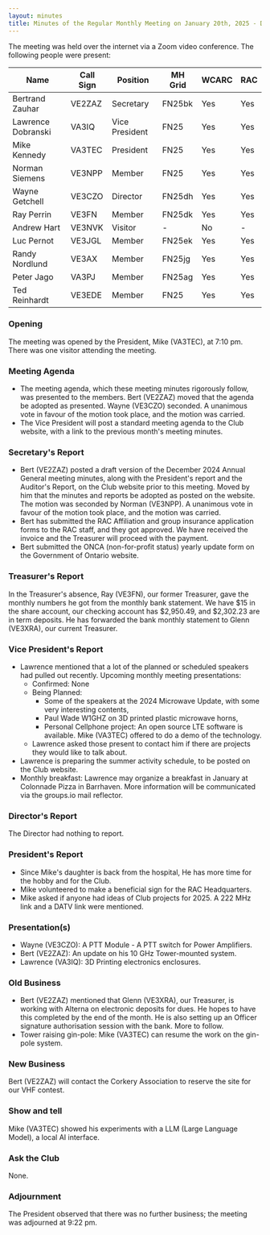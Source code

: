 ```yaml
---
layout: minutes
title: Minutes of the Regular Monthly Meeting on January 20th, 2025 - DRAFT
---
```

The meeting was held over the internet via a Zoom video conference.
The following people were present:

| Name               | Call Sign | Position       | MH Grid | WCARC | RAC |
| ------------------ | --------- | -------------- | ------- | ----- | --- |
| Bertrand Zauhar    | VE2ZAZ    | Secretary      | FN25bk  | Yes   | Yes |
| Lawrence Dobranski | VA3IQ     | Vice President | FN25    | Yes   | Yes |
| Mike Kennedy       | VA3TEC    | President      | FN25    | Yes   | Yes |
| Norman Siemens     | VE3NPP    | Member         | FN25    | Yes   | Yes |
| Wayne Getchell     | VE3CZO    | Director       | FN25dh  | Yes   | Yes |
| Ray Perrin         | VE3FN     | Member         | FN25dk  | Yes   | Yes |
| Andrew Hart        | VE3NVK    | Visitor        |   -     | No    |  -  |
| Luc Pernot         | VE3JGL    | Member         | FN25ek  | Yes   | Yes |
| Randy Nordlund     | VE3AX     | Member         | FN25jg  | Yes   | Yes |
| Peter Jago         | VA3PJ     | Member         | FN25ag  | Yes   | Yes |
| Ted Reinhardt      | VE3EDE    | Member         | FN25    | Yes   | Yes |

### Opening

The meeting was opened by the President, Mike (VA3TEC), at 7:10 pm. There was one visitor attending the meeting.

### Meeting Agenda

- The meeting agenda, which these meeting minutes rigorously follow, was presented to the members. Bert (VE2ZAZ) moved that the agenda be adopted as presented. Wayne (VE3CZO) seconded. A unanimous vote in favour of the motion took place, and the motion was carried.
- The Vice President will post a standard meeting agenda to the Club website, with a link to the previous month's meeting minutes.

### Secretary's Report

- Bert (VE2ZAZ) posted a draft version of the December 2024 Annual General meeting minutes, along with the President's report and the Auditor's Report, on the Club website prior to this meeting. Moved by him that the minutes and reports be adopted as posted on the website. The motion was seconded by Norman (VE3NPP). A unanimous vote in favour of the motion took place, and the motion was carried.
- Bert has submitted the RAC Affiliation and group insurance application forms to the RAC staff, and they got approved. We have received the invoice and the Treasurer will proceed with the payment.
- Bert submitted the ONCA (non-for-profit status) yearly update form on the Government of Ontario website.

### Treasurer's Report

In the Treasurer's absence, Ray (VE3FN), our former Treasurer, gave the monthly numbers he got from the monthly bank statement. We have $15 in the share account, our checking account has $2,950.49, and $2,302.23 are in term deposits. He has forwarded the bank monthly statement to Glenn (VE3XRA), our current Treasurer.

### Vice President's Report

- Lawrence mentioned that a lot of the planned or scheduled speakers had pulled out recently.
  Upcoming monthly meeting presentations:
  - Confirmed: None
  - Being Planned:
    - Some of the speakers at the 2024 Microwave Update, with some very interesting contents,
    - Paul Wade W1GHZ on 3D printed plastic microwave horns,
    - Personal Cellphone project: An open source LTE software is available. Mike (VA3TEC) offered to do a demo of the technology.
  - Lawrence asked those present to contact him if there are projects they would like to talk about.
- Lawrence is preparing the summer activity schedule, to be posted on the Club website.
- Monthly breakfast: Lawrence may organize a breakfast in January at Colonnade Pizza in Barrhaven. More information will be communicated via the groups.io mail reflector.

### Director's Report

The Director had nothing to report.

### President's Report

- Since Mike's daughter is back from the hospital, He has more time for the hobby and for the Club.
- Mike volunteered to make a beneficial sign for the RAC Headquarters.
- Mike asked if anyone had ideas of Club projects for 2025. A 222 MHz link and a DATV link were mentioned.

### Presentation(s)

- Wayne (VE3CZO): A PTT Module - A PTT switch for Power Amplifiers.
- Bert (VE2ZAZ): An update on his 10 GHz Tower-mounted system.
- Lawrence (VA3IQ): 3D Printing electronics enclosures.

### Old Business

- Bert (VE2ZAZ) mentioned that Glenn (VE3XRA), our Treasurer, is working with Alterna on electronic deposits for dues. He hopes to have this completed by the end of the month. He is also setting up an Officer signature authorisation session with the bank. More to follow.
- Tower raising gin-pole: Mike (VA3TEC) can resume the work on the gin-pole system.

### New Business

Bert (VE2ZAZ) will contact the Corkery Association to reserve the site for our VHF contest.

### Show and tell

Mike (VA3TEC) showed his experiments with a LLM (Large Language Model), a local AI interface.

### Ask the Club

None.

### Adjournment

The  President observed that there was no further business; the meeting was adjourned at 9:22 pm.
